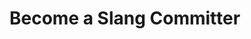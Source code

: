 # Become a Slang Committer

[//]: # (TODO: link more internal documentation about how to become a slang committer.)